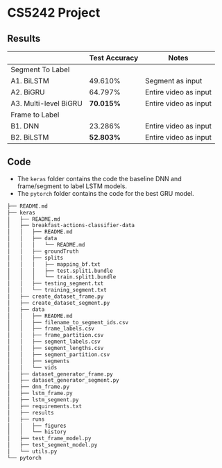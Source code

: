 # CS5242 Project

## Results

|                       | Test Accuracy | Notes                 |
|-----------------------|---------------|-----------------------|
| Segment To Label      |               |                       |
| A1. BiLSTM            |    49.610%    | Segment as input      |
| A2. BiGRU             |    64.797%    | Entire video as input |
| A3. Multi-level BiGRU |    **70.015%**    | Entire video as input |
| Frame to Label        |               |                       |
| B1. DNN               |    23.286%    | Entire video as input |
| B2. BiLSTM            |    **52.803%**    | Entire video as input |

## Code

- The `keras` folder contains the code the baseline DNN and frame/segment to label LSTM models.
- The `pytorch` folder contains the code for the best GRU model.

```sh
├── README.md
├── keras
│   ├── README.md
│   ├── breakfast-actions-classifier-data
│   │   ├── README.md
│   │   ├── data
│   │   │   └── README.md
│   │   ├── groundTruth
│   │   ├── splits
│   │   │   ├── mapping_bf.txt
│   │   │   ├── test.split1.bundle
│   │   │   └── train.split1.bundle
│   │   ├── testing_segment.txt
│   │   └── training_segment.txt
│   ├── create_dataset_frame.py
│   ├── create_dataset_segment.py
│   ├── data
│   │   ├── README.md
│   │   ├── filename_to_segment_ids.csv
│   │   ├── frame_labels.csv
│   │   ├── frame_partition.csv
│   │   ├── segment_labels.csv
│   │   ├── segment_lengths.csv
│   │   ├── segment_partition.csv
│   │   ├── segments
│   │   └── vids
│   ├── dataset_generator_frame.py
│   ├── dataset_generator_segment.py
│   ├── dnn_frame.py
│   ├── lstm_frame.py
│   ├── lstm_segment.py
│   ├── requirements.txt
│   ├── results
│   ├── runs
│   │   ├── figures
│   │   └── history
│   ├── test_frame_model.py
│   ├── test_segment_model.py
│   └── utils.py
└── pytorch
```
